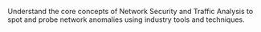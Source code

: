 Understand the core concepts of Network Security and Traffic Analysis to spot and probe network anomalies using industry tools and techniques.
